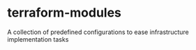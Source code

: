# terraform-modules
A collection of predefined configurations to ease infrastructure implementation tasks
